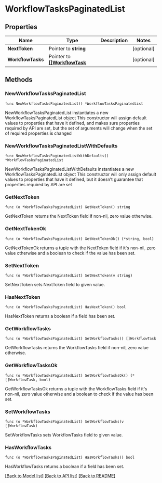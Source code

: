 # WorkflowTasksPaginatedList

## Properties

Name | Type | Description | Notes
------------ | ------------- | ------------- | -------------
**NextToken** | Pointer to **string** |  | [optional] 
**WorkflowTasks** | Pointer to [**[]WorkflowTask**](WorkflowTask.md) |  | [optional] 

## Methods

### NewWorkflowTasksPaginatedList

`func NewWorkflowTasksPaginatedList() *WorkflowTasksPaginatedList`

NewWorkflowTasksPaginatedList instantiates a new WorkflowTasksPaginatedList object
This constructor will assign default values to properties that have it defined,
and makes sure properties required by API are set, but the set of arguments
will change when the set of required properties is changed

### NewWorkflowTasksPaginatedListWithDefaults

`func NewWorkflowTasksPaginatedListWithDefaults() *WorkflowTasksPaginatedList`

NewWorkflowTasksPaginatedListWithDefaults instantiates a new WorkflowTasksPaginatedList object
This constructor will only assign default values to properties that have it defined,
but it doesn't guarantee that properties required by API are set

### GetNextToken

`func (o *WorkflowTasksPaginatedList) GetNextToken() string`

GetNextToken returns the NextToken field if non-nil, zero value otherwise.

### GetNextTokenOk

`func (o *WorkflowTasksPaginatedList) GetNextTokenOk() (*string, bool)`

GetNextTokenOk returns a tuple with the NextToken field if it's non-nil, zero value otherwise
and a boolean to check if the value has been set.

### SetNextToken

`func (o *WorkflowTasksPaginatedList) SetNextToken(v string)`

SetNextToken sets NextToken field to given value.

### HasNextToken

`func (o *WorkflowTasksPaginatedList) HasNextToken() bool`

HasNextToken returns a boolean if a field has been set.

### GetWorkflowTasks

`func (o *WorkflowTasksPaginatedList) GetWorkflowTasks() []WorkflowTask`

GetWorkflowTasks returns the WorkflowTasks field if non-nil, zero value otherwise.

### GetWorkflowTasksOk

`func (o *WorkflowTasksPaginatedList) GetWorkflowTasksOk() (*[]WorkflowTask, bool)`

GetWorkflowTasksOk returns a tuple with the WorkflowTasks field if it's non-nil, zero value otherwise
and a boolean to check if the value has been set.

### SetWorkflowTasks

`func (o *WorkflowTasksPaginatedList) SetWorkflowTasks(v []WorkflowTask)`

SetWorkflowTasks sets WorkflowTasks field to given value.

### HasWorkflowTasks

`func (o *WorkflowTasksPaginatedList) HasWorkflowTasks() bool`

HasWorkflowTasks returns a boolean if a field has been set.


[[Back to Model list]](../README.md#documentation-for-models) [[Back to API list]](../README.md#documentation-for-api-endpoints) [[Back to README]](../README.md)



